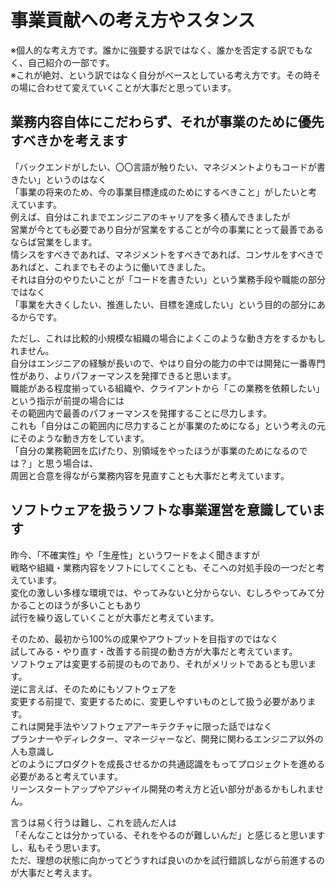 # 事業貢献への考え方やスタンス  
※個人的な考え方です。誰かに強要する訳ではなく、誰かを否定する訳でもなく、自己紹介の一部です。  
※これが絶対、という訳ではなく自分がベースとしている考え方です。その時その場に合わせて変えていくことが大事だと思っています。  
  
## 業務内容自体にこだわらず、それが事業のために優先すべきかを考えます  
「バックエンドがしたい、〇〇言語が触りたい、マネジメントよりもコードが書きたい」というのはなく  
「事業の将来のため、今の事業目標達成のためにするべきこと」がしたいと考えています。  
例えば、自分はこれまでエンジニアのキャリアを多く積んできましたが  
営業が今とても必要であり自分が営業をすることが今の事業にとって最善であるならば営業をします。  
情シスをすべきであれば、マネジメントをすべきであれば、コンサルをすべきであればと、これまでもそのように働いてきました。  
それは自分のやりたいことが「コードを書きたい」という業務手段や職能の部分ではなく  
「事業を大きくしたい、推進したい、目標を達成したい」という目的の部分にあるからです。  
  
ただし、これは比較的小規模な組織の場合によくこのような動き方をするかもしれません。  
自分はエンジニアの経験が長いので、やはり自分の能力の中では開発に一番専門性があり、よりパフォーマンスを発揮できると思います。  
職能がある程度揃っている組織や、クライアントから「この業務を依頼したい」という指示が前提の場合には  
その範囲内で最善のパフォーマンスを発揮することに尽力します。  
これも「自分はこの範囲内に尽力することが事業のためになる」という考えの元にそのような動き方をしています。  
「自分の業務範囲を広げたり、別領域をやったほうが事業のためになるのでは？」と思う場合は、  
周囲と合意を得ながら業務内容を見直すことも大事だと考えています。  

## ソフトウェアを扱うソフトな事業運営を意識しています
昨今、「不確実性」や「生産性」というワードをよく聞きますが  
戦略や組織・業務内容をソフトにしてくことも、そこへの対処手段の一つだと考えています。  
変化の激しい多様な環境では、やってみないと分からない、むしろやってみて分かることのほうが多いこともあり  
試行を繰り返していくことが大事だと考えています。  
  
そのため、最初から100%の成果やアウトプットを目指すのではなく  
試してみる・やり直す・改善する前提の動き方が大事だと考えています。  
ソフトウェアは変更する前提のものであり、それがメリットであるとも思います。  
逆に言えば、そのためにもソフトウェアを  
変更する前提で、変更するために、変更しやすいものとして扱う必要があります。  
これは開発手法やソフトウェアアーキテクチャに限った話ではなく  
プランナーやディレクター、マネージャーなど、開発に関わるエンジニア以外の人も意識し  
どのようにプロダクトを成長させるかの共通認識をもってプロジェクトを進める必要があると考えています。  
リーンスタートアップやアジャイル開発の考え方と近い部分があるかもしれません。  
  
言うは易く行うは難し、これを読んだ人は  
「そんなことは分かっている、それをやるのが難しいんだ」と感じると思いますし、私もそう思います。  
ただ、理想の状態に向かってどうすれば良いのかを試行錯誤しながら前進するのが大事だと考えます。  
